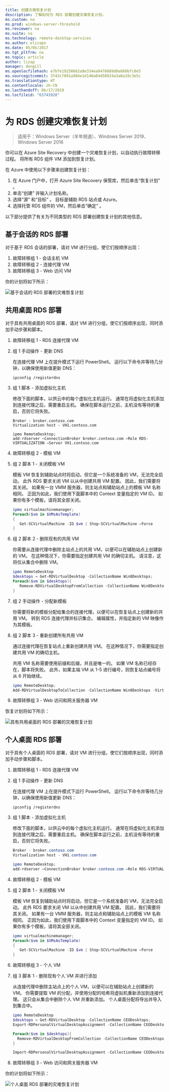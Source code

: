 ```yaml
---
title: 创建灾难恢复计划
description: 了解如何为 RDS 部署创建灾难恢复计划。
ms.custom: na
ms.prod: windows-server-threshold
ms.reviewer: na
ms.suite: na
ms.technology: remote-desktop-services
ms.author: elizapo
ms.date: 05/05/2017
ms.tgt_pltfrm: na
ms.topic: article
author: lizap
manager: dongill
ms.openlocfilehash: e7bfe19258662a8e334ea0476689d8e860bfc8e5
ms.sourcegitcommit: 3743cf691a984e1d140a04d50924a3a0a19c3e5c
ms.translationtype: HT
ms.contentlocale: zh-CN
ms.lasthandoff: 06/17/2019
ms.locfileid: "63743920"
---
```

# <a name="create-your-disaster-recovery-plan-for-rds"></a>为 RDS 创建灾难恢复计划

>适用于：Windows Server（半年频道）、Windows Server 2019、Windows Server 2016

你可以在 Azure Site Recovery 中创建一个灾难恢复计划，以自动执行故障转移过程。 将所有 RDS 组件 VM 添加到恢复计划。

在 Azure 中使用以下步骤来创建恢复计划：

1. 在 Azure 门户中，打开 Azure Site Recovery 保管库，然后单击“恢复计划”  。
2. 单击“创建”  并输入计划名称。
3. 选择“源”  和“目标”  。 目标是辅助 RDS 站点或 Azure。
4. 选择托管 RDS 组件的 VM，然后单击“确定”  。

以下部分提供了有关为不同类型的 RDS 部署创建恢复计划的其他信息。

## <a name="sessions-based-rds-deployment"></a>基于会话的 RDS 部署

对于基于 RDS 会话的部署，请对 VM 进行分组，使它们按顺序出现：

1. 故障转移组 1 - 会话主机 VM
2. 故障转移组 2 - 连接代理 VM
3. 故障转移组 3 - Web 访问 VM

你的计划将如下所示： 

![基于会话的 RDS 部署的灾难恢复计划](media/rds-asr-session-drplan.png)

## <a name="pooled-desktops-rds-deployment"></a>共用桌面 RDS 部署

对于具有共用桌面的 RDS 部署，请对 VM 进行分组，使它们按顺序出现，同时添加手动步骤和脚本。

1. 故障转移组 1 - RDS 连接代理 VM
2. 组 1 手动操作 - 更新 DNS

   在连接代理 VM 上在提升模式下运行 PowerShell。 运行以下命令并等待几分钟，以确保使用新值更新 DNS：

   ```
   ipconfig /registerdns
   ```
3. 组 1 脚本 - 添加虚拟化主机

   修改下面的脚本，以供云中的每个虚拟化主机运行。 通常在将虚拟化主机添加到连接代理之后，需要重启主机。 确保在脚本运行之前，主机没有等待的重启，否则它将失败。

   ```
   Broker - broker.contoso.com
   Virtualization host - VH1.contoso.com

   ipmo RemoteDesktop; 
   add-rdserver –ConnectionBroker broker.contoso.com –Role RDS-VIRTUALIZATION –Server VH1.contoso.com 
   ```
4. 故障转移组 2 - 模板 VM
5. 组 2 脚本 1 - 关闭模板 VM
   
   模板 VM 恢复到辅助站点时将启动，但它是一个系统准备的 VM，无法完全启动。 此外 RDS 要求关闭 VM 以从中创建共用 VM 配置。 因此，我们需要将其关闭。 如果有一台 VMM 服务器，则主站点和辅助站点上的模板 VM 名称相同。 正因为如此，我们使用下面脚本中的 Context  变量指定的 VM ID。 如果你有多个模板，请将其全部关闭。

   ```powershell
   ipmo virtualmachinemanager; 
   Foreach($vm in $VMsAsTemplate)
   {
      Get-SCVirtualMachine -ID $vm | Stop-SCVirtualMachine –Force
   } 
   ```
6. 组 2 脚本 2 - 删除现有的共用 VM

   你需要从连接代理中删除主站点上的共用 VM，以便可以在辅助站点上创建新的 VM。 在这种情况下，你需要指定创建共用 VM 的确切主机。 请注意，这将仅从集合中删除 VM。

   ```powershell
   ipmo RemoteDesktop
   $desktops = Get-RDVirtualDesktop -CollectionName Win8Desktops; 
   Foreach($vm in $desktops){
      Remove-RDVirtualDesktopFromCollection -CollectionName Win8Desktops -VirtualDesktopName $vm.VirtualDesktopName –Force
   }
   ```
7. 组 2 手动操作 - 分配新模板

   你需要将新的模板分配给集合的连接代理，以便可以在恢复站点上创建新的共用 VM。 转到 RDS 连接代理并标识集合。 编辑属性，并指定新的 VM 映像作为其模板。
8. 组 2 脚本 3 - 重新创建所有共用 VM

   通过连接代理在恢复站点上重新创建共用 VM。 在这种情况下，你需要指定创建共用 VM 的确切主机。

   共用 VM 名称需要使用前缀和后缀，并且是唯一的。 如果 VM 名称已经存在，脚本将失败。 此外，如果主端 VM 从 1-5 进行编号，则恢复站点编号将从 6 开始继续。

   ```powershell
   ipmo RemoteDesktop; 
   Add-RDVirtualDesktopToCollection -CollectionName Win8Desktops -VirtualDesktopAllocation @{"RDVH1.contoso.com" = 1} 
   ```
9. 故障转移组 3 - Web 访问和网关服务器 VM

恢复计划将如下所示：

![具有共用桌面的 RDS 部署的灾难恢复计划](media/rds-asr-pooled-drplan.png)

## <a name="personal-desktops-rds-deployment"></a>个人桌面 RDS 部署

对于具有个人桌面的 RDS 部署，请对 VM 进行分组，使它们按顺序出现，同时添加手动步骤和脚本。

1. 故障转移组 1 - RDS 连接代理 VM
2. 组 1 手动操作 - 更新 DNS

   在连接代理 VM 上在提升模式下运行 PowerShell。 运行以下命令并等待几分钟，以确保使用新值更新 DNS：

   ```
   ipconfig /registerdns
   ```
3. 组 1 脚本 - 添加虚拟化主机
      
   修改下面的脚本，以供云中的每个虚拟化主机运行。 通常在将虚拟化主机添加到连接代理之后，需要重启主机。 确保在脚本运行之前，主机没有等待的重启，否则它将失败。

   ```powershell
   Broker - broker.contoso.com
   Virtualization host - VH1.contoso.com

   ipmo RemoteDesktop; 
   add-rdserver –ConnectionBroker broker.contoso.com –Role RDS-VIRTUALIZATION –Server VH1.contoso.com 
   ```
4. 故障转移组 2 - 模板 VM
5. 组 2 脚本 1 - 关闭模板 VM
   
   模板 VM 恢复到辅助站点时将启动，但它是一个系统准备的 VM，无法完全启动。 此外 RDS 要求关闭 VM 以从中创建共用 VM 配置。 因此，我们需要将其关闭。 如果有一台 VMM 服务器，则主站点和辅助站点上的模板 VM 名称相同。 正因为如此，我们使用下面脚本中的 Context  变量指定的 VM ID。 如果你有多个模板，请将其全部关闭。

   ```powershell
   ipmo virtualmachinemanager; 
   Foreach($vm in $VMsAsTemplate)
   {
      Get-SCVirtualMachine -ID $vm | Stop-SCVirtualMachine –Force
   } 
   ```
6. 故障转移组 3 - 个人 VM
7. 组 3 脚本 1 - 删除现有个人 VM 并进行添加

   从连接代理中删除主站点上的个人 VM，以便可以在辅助站点上创建新的 VM。 你需要提取 VM 的分配，并使用分配的哈希将虚拟机重新添加到连接代理。 这只会从集合中删除个人 VM 并重新添加。 个人桌面分配将导出并导入到集合中。

   ```powershell
   ipmo RemoteDesktop
   $desktops = Get-RDVirtualDesktop -CollectionName CEODesktops; 
   Export-RDPersonalVirtualDesktopAssignment -CollectionName CEODesktops -Path ./Desktopallocations.txt -ConnectionBroker broker.contoso.com 

   Foreach($vm in $desktops){
     Remove-RDVirtualDesktopFromCollection -CollectionName CEODesktops -VirtualDesktopName $vm.VirtualDesktopName –Force
   }
   
   Import-RDPersonalVirtualDesktopAssignment -CollectionName CEODesktops -Path ./Desktopallocations.txt -ConnectionBroker broker.contoso.com 
   ```
8. 故障转移组 3 - Web 访问和网关服务器 VM

你的计划将如下所示： 

![个人桌面 RDS 部署的灾难恢复计划](media/rds-asr-personal-desktops-drplan.png)

